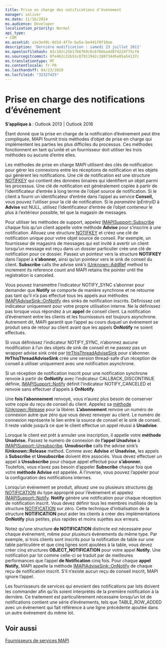```yaml
---
title: Prise en charge des notifications d’événement
manager: soliver
ms.date: 11/16/2014
ms.audience: Developer
localization_priority: Normal
api_type:
- COM
ms.assetid: a1e3e49c-8d1d-4f7e-ba5a-be441f0f10ae
description: 'Derniére modification : samedi 23 juillet 2011'
ms.openlocfilehash: 83c102c25b17b6769c0c676bbadd874224f75cf6
ms.sourcegitcommit: 8fe462c32b91c87911942c188f3445e85a54137c
ms.translationtype: MT
ms.contentlocale: fr-FR
ms.lasthandoff: 04/23/2019
ms.locfileid: "32327425"
---
```

# <a name="supporting-event-notification"></a>Prise en charge des notifications d’événement

  
  
**S’applique à** : Outlook 2013 | Outlook 2016 
  
Étant donné que la prise en charge de la notification d’événement peut être compliquée, MAPI fournit trois méthodes d’objet de prise en charge qui implémentent les parties les plus difficiles du processus. Ces méthodes fonctionnent en tant qu’unité et un fournisseur doit utiliser les trois méthodes ou aucune d’entre elles.
  
Les méthodes de prise en charge MAPI utilisent des clés de notification pour gérer les connexions entre les réceptions de notification et les objets qui génèrent les notifications. Une clé de notification est une structure [NOTIFKEY](notifkey.md) qui contient des données binaires qui identifient un objet parmi les processus. Une clé de notification est généralement copiée à partir de l’identificateur d’entrée à long terme de l’objet source de notification. Si le client a fourni un identificateur d’entrée dans l’appel au service **Conseil,** vous pouvez l’utiliser pour la clé de notification. Si le  _paramètre lpEntryID_ à **Advise** est NULL, utilisez l’identificateur d’entrée de l’objet conteneur le plus à l’extérieur possible, tel que la magasin de messages. 
  
Pour utiliser les méthodes de support, appelez [IMAPISupport::Subscribe](imapisupport-subscribe.md) chaque fois qu’un client appelle votre méthode **Advise** pour s’inscrire à une notification. Allouez une structure [NOTIFKEY](notifkey.md) et créez une clé de notification unique pour votre objet source de conseil. Par exemple, un fournisseur de magasins de messages qui est invité à avertir un client lorsqu’un message est reçu dans un dossier particulier crée une clé de notification pour ce dossier. Passez un pointeur vers la structure **NOTIFKEY** dans l’appel à **s’abonner,** ainsi qu’un pointeur vers le sink de conseil du client. **Subscribe** calls the advise sink’s [IUnknown::AddRef](https://msdn.microsoft.com/library/b4316efd-73d4-4995-b898-8025a316ba63%28Office.15%29.aspx) method to increment its reference count and MAPI retains the pointer until the registration is canceled. 
  
Vous pouvez transmettre l’indicateur NOTIFY_SYNC  s’abonner pour demander que **Notify** se comporte de manière synchrone et ne retourne pas tant qu’il n’a pas effectué tous les appels aux méthodes [IMAPIAdviseSink::OnNotify](imapiadvisesink-onnotify.md) des sinks de notification inscrits. Définissez cet indicateur uniquement pour votre propre utilisation interne. Ne la définissez pas lorsque vous répondez à un **appel** de conseil client. La notification d’événement entre les clients et les fournisseurs est toujours asynchrone. Autrement dit, MAPI garantit que l’appel au cours duquel un événement se produit sera de retour au client avant que les appels **OnNotify** ne soient effectués. 
  
Si vous définissez l’indicateur NOTIFY_SYNC, n’abonnez aucune modification à l’un des objets de sink de conseil et ne passez pas un wrapper advise sink créé par [HrThisThreadAdviseSink](hrthisthreadadvisesink.md) pour s’abonner. **HrThisThreadAdviseSink** crée une version thread-safe d’un réception de conseil à utiliser uniquement avec une notification asynchrone. 
  
Si un réception de notification inscrit pour une notification synchrone renvoie à partir de **OnNotify** avec l’indicateur CALLBACK_DISCONTINUE définie, [IMAPISupport::Notify](imapisupport-notify.md) définit l’indicateur NOTIFY_CANCELED et renvoie sans effectuer d’appels à **OnNotify**. 
  
Une **fois l’abonnement** renvoyé, vous n’aurez plus besoin de conserver votre copie du reçu de conseil du client. Appelez sa [méthode IUnknown::Release](https://msdn.microsoft.com/library/4b494c6f-f0ee-4c35-ae45-ed956f40dc7a%28Office.15%29.aspx) pour la libérer. **L’abonnement** renvoie un numéro de connexion autre que zéro que vous devez renvoyer au client. Le numéro de connexion représente le lien entre la source de conseil et le sink de conseil. Il reste valide jusqu’à ce que le client effectue un appel réussi à **Unadvise**. 
  
Lorsque le client est prêt à annuler une inscription, il appelle votre **méthode Unadvise.** Passez le numéro de connexion de **l’appel Unadvise** à [IMAPISupport::Unsubscribe](imapisupport-unsubscribe.md). **Unsubscribe** calls the advise sink’s **IUnknown::Release** method. Comme avec **Advise** et **Unadvise,** les appels à **Subscribe** et **Unsubscribe** doivent être associés. Vous devez effectuer un appel à **Unsubscribe** pour chaque appel effectué pour **s’abonner.** Toutefois, vous n’avez pas besoin d’appeler **Subscribe** chaque fois que votre **méthode Advise** est appelée. À l’inverse, vous pouvez l’appeler pour la configuration des notifications internes. 
  
Lorsqu’un événement se produit, allouez une ou plusieurs structures [de NOTIFICATION](notification.md) du type approprié pour l’événement et appelez [IMAPISupport::Notify](imapisupport-notify.md). **Notify** génère une notification pour chaque réception de notification inscrit. Vous devez définir tous les membres inutilisés de la structure [NOTIFICATION](notification.md) sur zéro. Cette technique d’initialisation de la structure **NOTIFICATION** peut aider les clients à créer des implémentations **OnNotify** plus petites, plus rapides et moins sujettes aux erreurs. 
  
Notez qu’une structure **de NOTIFICATION** distincte est nécessaire pour chaque événement, même pour plusieurs événements du même type. Par exemple, si trois clients sont inscrits pour la notification de table sur une table particulière et que cinq lignes sont ajoutées à la table, vous devez créer cinq structures **OBJECT_NOTIFICATION** pour votre appel **Notify.** Une notification par lot comme celle-ci se traduit par de meilleures performances que l’appel **de Notification** cinq fois. Pour chaque **appel Notify,** MAPI appelle la méthode [IMAPIAdviseSink::OnNotify](imapiadvisesink-onnotify.md) de chaque reçu de notification inscrit. S’il n’existe aucun reçu de conseil inscrit, MAPI ignore l’appel. 
  
Les fournisseurs de services qui envoient des notifications par lots doivent les commander afin qu’ils soient interprétés de la première notification à la dernière. Ce traitement est particulièrement nécessaire lorsqu’un lot de notifications contient une série d’événements, tels que TABLE_ROW_ADDED avec un événement qui fait référence à une ligne précédente ajoutée dans un autre événement du même lot.
  
## <a name="see-also"></a>Voir aussi



[Fournisseurs de services MAPI](mapi-service-providers.md)

